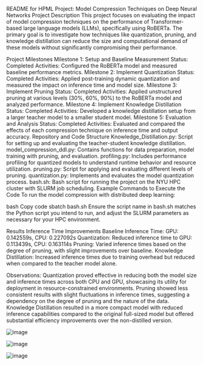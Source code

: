 README for HPML Project: Model Compression Techniques on Deep Neural Networks
Project Description
This project focuses on evaluating the impact of model compression techniques on the performance of Transformer-based large language models (LLMs), specifically using RoBERTa. The primary goal is to investigate how techniques like quantization, pruning, and knowledge distillation can reduce the size and computational demand of these models without significantly compromising their performance.

Project Milestones
Milestone 1: Setup and Baseline Measurement
Status: Completed
Activities: Configured the RoBERTa model and measured baseline performance metrics.
Milestone 2: Implement Quantization
Status: Completed
Activities: Applied post-training dynamic quantization and measured the impact on inference time and model size.
Milestone 3: Implement Pruning
Status: Completed
Activities: Applied unstructured pruning at various levels (30%, 60%, 90%) to the RoBERTa model and analyzed performance.
Milestone 4: Implement Knowledge Distillation
Status: Completed
Activities: Developed a knowledge distillation setup from a larger teacher model to a smaller student model.
Milestone 5: Evaluation and Analysis
Status: Completed
Activities: Evaluated and compared the effects of each compression technique on inference time and output accuracy.
Repository and Code Structure
Knowledge_Distillation.py: Script for setting up and evaluating the teacher-student knowledge distillation.
model_compression_ddl.py: Contains functions for data preparation, model training with pruning, and evaluation.
profiling.py: Includes performance profiling for quantized models to understand runtime behavior and resource utilization.
pruning.py: Script for applying and evaluating different levels of pruning.
quantization.py: Implements and evaluates the model quantization process.
bash.sh: Bash script for running the project on the NYU HPC cluster with SLURM job scheduling.
Example Commands to Execute the Code
To run the model compression with distributed deep learning:

bash
Copy code
sbatch bash.sh
Ensure the script name in bash.sh matches the Python script you intend to run, and adjust the SLURM parameters as necessary for your HPC environment.

Results
Inference Time Improvements
Baseline Inference Time: GPU: 0.142559s, CPU: 0.227092s
Quantization: Reduced inference time to GPU: 0.113439s, CPU: 0.163114s
Pruning: Varied inference times based on the degree of pruning, with slight improvements over baseline.
Knowledge Distillation: Increased inference times due to training overhead but reduced when compared to the teacher model alone.

Observations:
Quantization proved effective in reducing both the model size and inference times across both CPU and GPU, showcasing its utility for deployment in resource-constrained environments.
Pruning showed less consistent results with slight fluctuations in inference times, suggesting a dependency on the degree of pruning and the nature of the data.
Knowledge Distillation resulted in a more compact model with reduced inference capabilities compared to the original full-sized model but offered substantial efficiency improvements over the non-distilled version.



![image](https://github.com/shashaktjha/hpml-project/assets/56186071/04a95518-077c-447c-a8b1-a2aafc6635dc)

![image](https://github.com/shashaktjha/hpml-project/assets/56186071/fad30671-07ce-411e-86a7-f820f697ba6a)


![image](https://github.com/shashaktjha/hpml-project/assets/56186071/0354912a-04c6-4a05-bdf1-e3a156f0947b)

